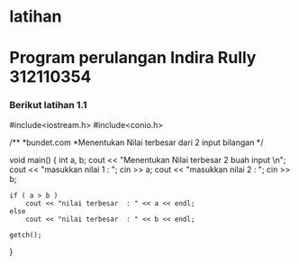 # latihan
# Program perulangan Indira Rully 312110354

### Berikut latihan 1.1

#include<iostream.h>
#include<conio.h>

/**
*bundet.com
*Menentukan Nilai terbesar dari 2 input bilangan
*/

void main() {
    int a, b;
    cout << "Menentukan Nilai terbesar 2 buah input \n";
    cout << "masukkan nilai 1 : "; cin >> a;
    cout << "masukkan nilai 2 : "; cin >> b;

    if ( a > b )
        cout << "nilai terbesar  : " << a << endl;
    else
        cout << "nilai terbesar  : " << b << endl;

    getch();
}
